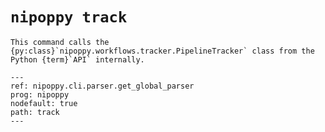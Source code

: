 # `nipoppy track`

```{note}
This command calls the {py:class}`nipoppy.workflows.tracker.PipelineTracker` class from the Python {term}`API` internally.
```

```{argparse}
---
ref: nipoppy.cli.parser.get_global_parser
prog: nipoppy
nodefault: true
path: track
---
```

